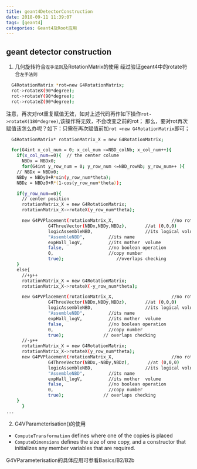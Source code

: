```yaml
---
title: geant4DetectorConstruction
date: 2018-09-11 11:39:07
tags: [geant4]
categories: Geant4及Root应用
---
```


## geant detector construction

1. 几何旋转符合`左手法则`及RotationMatrix的使用
经过验证geant4中的rotate符合`左手法则`

``` bash
  G4RotationMatrix *rot=new G4RotationMatrix;
  rot->rotateX(90*degree);
  rot->rotateY(90*degree);
  rot->rotateZ(90*degree);
```

注意，再次对rot重复赋值无效，如对上述代码再作如下操作`rot->rotateX(180*degree)`,该操作将无效，不会改变之前的rot；
那么，要对rot再次赋值该怎么办呢？如下：只需在再次赋值前加`rot =new G4RotationMatrix`即可；
```bash
  G4RotationMatrix* rotationMatrix_X = new G4RotationMatrix;

  for(G4int x_col_num = 0; x_col_num <=NBD_colNb; x_col_num++){
    if(x_col_num==0){  // the center colume
      NBDx = NBDx0;
      for(G4int y_row_num = 0; y_row_num <=NBD_rowNb; y_row_num++ ){
	// NBDx = NBDx0;
	NBDy = NBDy0+R*sin(y_row_num*theta);
	NBDz = NBDz0+R*(1-cos(y_row_num*theta));

	if(y_row_num==0){
	  // center position
	  rotationMatrix_X = new G4RotationMatrix;
	  rotationMatrix_X->rotateX(y_row_num*theta);

	  new G4PVPlacement(rotationMatrix_X,                      //no rotation
			    G4ThreeVector(NBDx,NBDy,NBDz),       //at (0,0,0)
			    logicAssembleNBD,                    //its logical volume
			    "AssembleNBD",         //its name
			    expHall_logV,          //its mother  volume
			    false,                 //no boolean operation
			    0,                     //copy number
			    true);                    //overlaps checking    
	}
	else{
	  //+y++
	  rotationMatrix_X = new G4RotationMatrix;
	  rotationMatrix_X->rotateX(-y_row_num*theta);

	  new G4PVPlacement(rotationMatrix_X,                      //no rotation
			    G4ThreeVector(NBDx,NBDy,NBDz),       //at (0,0,0)
			    logicAssembleNBD,                    //its logical volume
			    "AssembleNBD",         //its name
			    expHall_logV,          //its mother  volume
			    false,                 //no boolean operation
			    0,                     //copy number
			    true);               // overlaps checking 
	  //-y++
	  rotationMatrix_X = new G4RotationMatrix;
	  rotationMatrix_X->rotateX(y_row_num*theta);
	  new G4PVPlacement(rotationMatrix_X,                      //no rotation
			    G4ThreeVector(NBDx,-NBDy,NBDz),       //at (0,0,0)
			    logicAssembleNBD,                    //its logical volume
			    "AssembleNBD",         //its name
			    expHall_logV,          //its mother  volume
			    false,                 //no boolean operation
			    0,                     //copy number
			    true);               // overlaps checking    
	}
      }
...

```

2. G4VParameterisation()的使用

* `ComputeTransformation` defines where one of the copies is placed
* `ComputeDimensions` defines the size of one copy, and a constructor that initializes any member variables that are required.

G4VParameterisation的具体应用可参看Basics/B2/B2b
